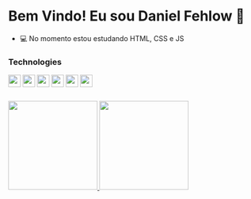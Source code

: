 # Bem Vindo! Eu sou Daniel Fehlow 👋

- 💻 No momento estou estudando HTML, CSS e JS

### Technologies
<div style="margin-bottom: 25px;">
  <img src="https://cdn.jsdelivr.net/gh/devicons/devicon/icons/javascript/javascript-original.svg" height="25px" width="25px" />
  <img src="https://cdn.jsdelivr.net/gh/devicons/devicon/icons/html5/html5-original.svg" height="25px" width="25px" />
  <img src="https://cdn.jsdelivr.net/gh/devicons/devicon/icons/css3/css3-original.svg" height="25px" width="25px"  />
  <img src="https://cdn.jsdelivr.net/gh/devicons/devicon/icons/react/react-original.svg" height="25px" width="25px" />
  <img src="https://cdn.jsdelivr.net/gh/devicons/devicon/icons/git/git-original.svg" height="25px" width="25px" />
  <img src="https://cdn.jsdelivr.net/gh/devicons/devicon/icons/github/github-original.svg" height="25px" width="25px" />
</div>
<div style="margin-top: 25px;">
  <a href="https://github.com/DanFehlow">
    <img height="180em" src="https://github-readme-stats.vercel.app/api?username=DanFehlow&show_icons=true&theme=dracula&include_all_commits=true&count_private=true"/>
    <img height="180em" src="https://github-readme-stats.vercel.app/api/top-langs/?username=DanFehlow&layout=compact&langs_count=7&theme=dracula"/>
  </a>
</div>


